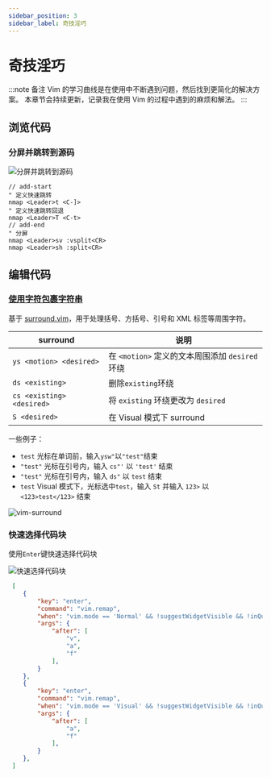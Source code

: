 ```yaml
---
sidebar_position: 3
sidebar_label: 奇技淫巧
---
```


# 奇技淫巧

:::note 备注
Vim 的学习曲线是在使用中不断遇到问题，然后找到更简化的解决方案。
本章节会持续更新，记录我在使用 Vim 的过程中遇到的麻烦和解法。
:::

## 浏览代码

### 分屏并跳转到源码

![分屏并跳转到源码](https://files.catbox.moe/wbpiyp.gif)

```vim title=".vimrc"
// add-start
" 定义快速跳转
nmap <Leader>t <C-]>
" 定义快速跳转回退
nmap <Leader>T <C-t>
// add-end
" 分屏
nmap <Leader>sv :vsplit<CR>
nmap <Leader>sh :split<CR>
```

## 编辑代码

### [使用字符包裹字符串](https://github.com/VSCodeVim/Vim#vim-surround)

基于 [surround.vim](https://github.com/tpope/vim-surround)，用于处理括号、方括号、引号和 XML 标签等周围字符。

| surround                  | 说明                                            |
| ------------------------- | ----------------------------------------------- |
| `ys <motion> <desired>`   | 在 `<motion>` 定义的文本周围添加 `desired` 环绕 |
| `ds <existing>`           | 删除`existing`环绕                              |
| `cs <existing> <desired>` | 将 `existing` 环绕更改为 `desired`              |
| `S <desired>`             | 在 Visual 模式下 surround                       |

一些例子：

- `test` 光标在单词前，输入`ysw"`以`"test"`结束
- `"test"` 光标在引号内，输入 `cs"'` 以 `'test'` 结束
- `"test"` 光标在引号内，输入 `ds"` 以 `test` 结束
- `test` Visual 模式下，光标选中`test`，输入 `St` 并输入 `123>` 以 `<123>test</123>` 结束

![vim-surround](https://files.catbox.moe/1vk8t6.gif)

### 快速选择代码块

使用`Enter`键快速选择代码块

![快速选择代码块](https://files.catbox.moe/e3og2k.gif)

```json title="keybindings.json"
 [
	{
		"key": "enter",
		"command": "vim.remap",
		"when": "vim.mode == 'Normal' && !suggestWidgetVisible && !inQuickOpen && editorTextFocus ",
		"args": {
			"after": [
				"v",
				"a",
				"f"
			],
		}
	},
	{
		"key": "enter",
		"command": "vim.remap",
		"when": "vim.mode == 'Visual' && !suggestWidgetVisible && !inQuickOpen && editorTextFocus  ",
		"args": {
			"after": [
				"a",
				"f"
			],
		}
	},
 ]
```
